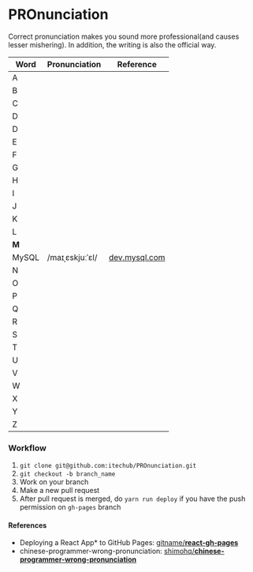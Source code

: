 # PROnunciation
Correct pronunciation makes you sound more professional(and causes lesser mishering). In addition, the writing is also the official way. 

| Word  | Pronunciation   | Reference                                                                   |
| ----- | --------------- | --------------------------------------------------------------------------- |
| A     |
| B     |
| C     |
| D     |
| D     |
| E     |
| F     |
| G     |
| H     |
| I     |
| J     |
| K     |
| L     |
| **M** |
| MySQL | /maɪˌɛskjuːˈɛl/ | [dev.mysql.com](https://dev.mysql.com/doc/refman/8.0/en/what-is-mysql.html) |
| N     |
| O     |
| P     |
| Q     |
| R     |
| S     |
| T     |
| U     |
| V     |
| W     |
| X     |
| Y     |
| Z     |

### Workflow
1. `git clone git@github.com:itechub/PROnunciation.git`
2. `git checkout -b branch_name`
3. Work on your branch
4. Make a new pull request
5. After pull request is merged, do `yarn run deploy` if you have the push permission on `gh-pages` branch

#### References
- Deploying a React App* to GitHub Pages: [gitname/**react-gh-pages**](https://github.com/gitname/react-gh-pages)
- chinese-programmer-wrong-pronunciation: [shimohq/**chinese-programmer-wrong-pronunciation**](https://github.com/shimohq/chinese-programmer-wrong-pronunciation)
